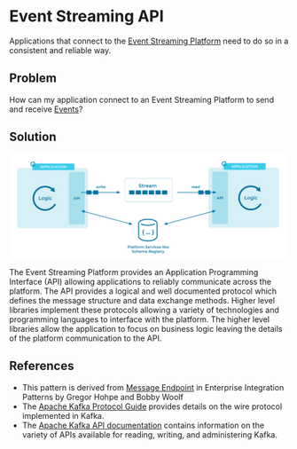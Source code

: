 # Event Streaming API
Applications that connect to the [Event Streaming Platform](../event-stream/event-streaming-platform.md) need to do so in a consistent and reliable way. 

## Problem
How can my application connect to an Event Streaming Platform to send and receive [Events](../event/event.md)?

## Solution
![event-streaming-api](../img/event-streaming-api.svg)

The Event Streaming Platform provides an Application Programming Interface (API) allowing applications to reliably communicate across the platform. The API provides a logical and well documented protocol which defines the message structure and data exchange methods. Higher level libraries implement these protocols allowing a variety of technologies and programming languages to interface with the platform. The higher level libraries allow the application to focus on business logic leaving the details of the platform communication to the API.

## References
* This pattern is derived from [Message Endpoint](https://www.enterpriseintegrationpatterns.com/patterns/messaging/MessageEndpoint.html) in Enterprise Integration Patterns by Gregor Hohpe and Bobby Woolf
* The [Apache Kafka Protocol Guide](https://kafka.apache.org/protocol.html) provides details on the wire protocol implemented in Kafka.
* The [Apache Kafka API documentation](https://kafka.apache.org/documentation/#api) contains information on the variety of APIs available for reading, writing, and administering Kafka.
